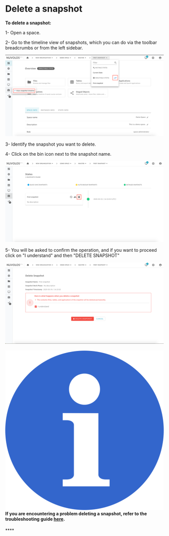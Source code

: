 # Delete a snapshot

**To delete a snapshot:**

1- Open a space.

2- Go to the timeline view of snapshots, which you can do via the toolbar breadcrumbs or from the left sidebar.

![](../../.gitbook/assets/screen-shot-2020-03-19-at-3.17.21-pm.png)

3- Identify the snapshot you want to delete.

4- Click on the bin icon next to the snapshot name.

![](../../.gitbook/assets/screen-shot-2020-03-19-at-3.28.34-pm.png)

5- You will be asked to confirm the operation, and if you want to proceed click on "I understand" and then "DELETE SNAPSHOT"

![](../../.gitbook/assets/screen-shot-2020-03-19-at-3.30.10-pm.png)

#### ![](../../.gitbook/assets/info_simple.svg.png)If you are encountering a problem deleting a snapshot, refer to the troubleshooting guide [here](../../troubleshooting/authorization-issues/cannot-delete-a-snapshot.md).

\*\*\*\*

